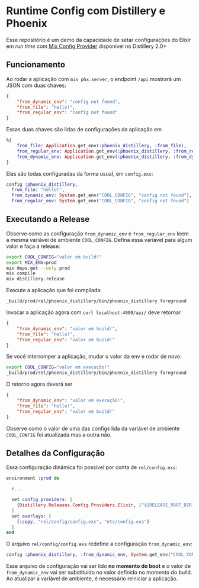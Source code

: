# Runtime Config com Distillery e Phoenix

Esse repositório é um demo da capacidade de setar configurações do Elixir em
_run time_ com [Mix Config Provider](https://hexdocs.pm/distillery/config/runtime.html#mix-config-provider) disponível no Distillery 2.0+

## Funcionamento

Ao rodar a aplicação com `mix phx.server`, o endpoint `/api` mostrará um JSON
com duas chaves:

```json
{
    "from_dynamic_env": "config not found",
    "from_file": "hello!",
    "from_regular_env": "config not found"
}
```

Essas duas chaves são lidas de configurações da aplicação em 

```elixir
%{
    from_file: Application.get_env(:phoenix_distillery, :from_file),
    from_regular_env: Application.get_env(:phoenix_distillery, :from_regular_env),
    from_dynamic_env: Application.get_env(:phoenix_distillery, :from_dynamic_env)
}
```

Elas são todas configuradas da forma usual, em `config.exs`:

```elixir
config :phoenix_distillery,
  from_file: "hello!",
  from_dynamic_env: System.get_env("COOL_CONFIG", "config not found"),
  from_regular_env: System.get_env("COOL_CONFIG", "config not found")
```


## Executando a Release

Observe como as configuração `from_dynamic_env` e `from_regular_env` leem a mesma
variávei de ambiente `COOL_CONFIG`. Defina essa variável para algum valor e faça
a release:

```sh
export COOL_CONFIG="valor em build!"
export MIX_ENV=prod
mix deps.get --only prod
mix compile
mix distillery.release
```

Execute a aplicação que foi compilada:

```sh
_build/prod/rel/phoenix_distillery/bin/phoenix_distillery foreground
```

Invocar a aplicação agora com `curl localhost:4000/api/` deve retornar

```json
{
    "from_dynamic_env": "valor em build!",
    "from_file": "hello!",
    "from_regular_env": "valor em build!"
}
```

Se você interromper a aplicação, mudar o valor da env e rodar de novo:

```sh
export COOL_CONFIG="valor em execução!"
_build/prod/rel/phoenix_distillery/bin/phoenix_distillery foreground
```

O retorno agora deverá ser

```json
{
    "from_dynamic_env": "valor em execução!",
    "from_file": "hello!",
    "from_regular_env": "valor em build!"
}
```

Observe como o valor de uma das configs lida da variável de ambiente `COOL_CONFIG`
foi atualizada mas a outra não.

## Detalhes da Configuração

Essa configuração dinâmica foi possível por conta de `rel/config.exs`:

```elixir
environment :prod do

  #...

  set config_providers: [
    {Distillery.Releases.Config.Providers.Elixir, ["${RELEASE_ROOT_DIR}/etc/config.exs"]}
  ]
  set overlays: [
    {:copy, "rel/config/config.exs", "etc/config.exs"}
  ]
end
```

O arquivo `rel/config/config.exs` redefine a configuração `from_dynamic_env`:

```elixir
config :phoenix_distillery, :from_dynamic_env, System.get_env("COOL_CONFIG", "config not found")
```

Esse arquivo de configuração vai ser lido **no momento do boot** e o valor de `from_dynamic_env`
vai ser substituído no valor definido no momento do build. Ao atualizar a variável de ambiente,
é necessário reiniciar a aplicação.